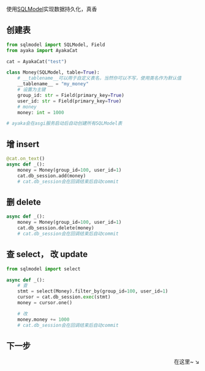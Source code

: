 使用[SQLModel](https://sqlmodel.tiangolo.com/)实现数据持久化，真香

## 创建表

```py
from sqlmodel import SQLModel, Field
from ayaka import AyakaCat

cat = AyakaCat("test")

class Money(SQLModel, table=True):
    # __tablename__可以用于自定义表名，当然你可以不写，使用类名作为默认值
    __tablename__ = "my_money"
    # 设置为主键
    group_id: str = Field(primary_key=True)
    user_id: str = Field(primary_key=True)
    # money
    money: int = 1000

# ayaka会在asgi服务启动后自动创建所有SQLModel表
```

## 增 insert

```py
@cat.on_text()
async def _():
    money = Money(group_id=100, user_id=1)
    cat.db_session.add(money)
    # cat.db_session会在回调结束后自动commit
```

## 删 delete

```py
async def _():
    money = Money(group_id=100, user_id=1)
    cat.db_session.delete(money)
    # cat.db_session会在回调结束后自动commit
```

## 查 select， 改 update

```py
from sqlmodel import select

async def _():
    # 查
    stmt = select(Money).filter_by(group_id=100, user_id=1)
    cursor = cat.db_session.exec(stmt)
    money = cursor.one()

    # 改
    money.money += 1000
    # cat.db_session会在回调结束后自动commit
```

## 下一步

<div align="right">
    在这里~ ↘
</div>
